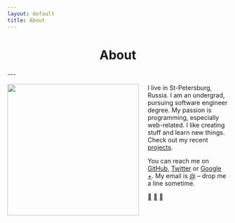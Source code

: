 ```yaml
---
layout: default
title: About
---
```


<center>
<h1>About</h1>
</center>
---

<p>
<img src="http://blog.dfilimonov.com/assets/profile-pic.jpg" style="width:300px; height:300px; float:left; margin-right: 20px;">
</p>

I live in St-Petersburg, Russia. I am an undergrad, pursuing software engineer degree. My passion is programming, especially web-related. I like creating stuff and learn new things. Check out my recent [projects](/projects).

You can reach me on [GitHub](https://github.com/petethepig), [Twitter](https://twitter.com/dmi3f) or [Google +](https://plus.google.com/115336993797323707321). My email is [@]([me-email]) – drop me a line sometime.

<p class="social-buttons">
  <a class="social-button" href="https://twitter.com/dmi3f"></a>
  <a class="social-button" href="https://github.com/petethepig"></a>
  <a class="social-button" href="https://plus.google.com/115336993797323707321"></a>
</p>

<div class="clear-fix"></div>